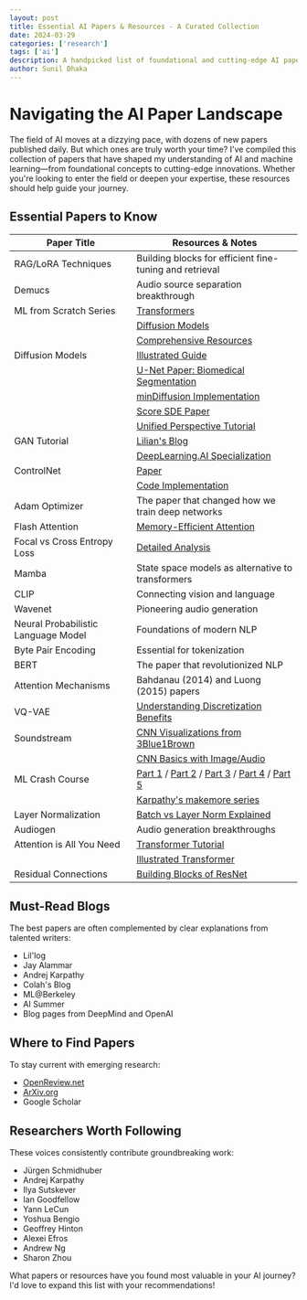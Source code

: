 ```yaml
---
layout: post
title: Essential AI Papers & Resources - A Curated Collection
date: 2024-03-29
categories: ['research']
tags: ['ai']
description: A handpicked list of foundational and cutting-edge AI papers to build your knowledge
author: Sunil Dhaka 
---
```


# Navigating the AI Paper Landscape

The field of AI moves at a dizzying pace, with dozens of new papers published daily. But which ones are truly worth your time? I've compiled this collection of papers that have shaped my understanding of AI and machine learning—from foundational concepts to cutting-edge innovations. Whether you're looking to enter the field or deepen your expertise, these resources should help guide your journey.

## Essential Papers to Know

| Paper Title | Resources & Notes |
|-------------|-------------------|
| RAG/LoRA Techniques | Building blocks for efficient fine-tuning and retrieval |
| Demucs | Audio source separation breakthrough |
| ML from Scratch Series | [Transformers](https://scholar.harvard.edu/binxuw/classes/machine-learning-scratch/materials/transformers) |
| | [Diffusion Models](https://jalammar.github.io/illustrated-stable-diffusion/) |
| | [Comprehensive Resources](https://github.com/DrugowitschLab/ML-from-scratch-seminar) |
| Diffusion Models | [Illustrated Guide](https://jalammar.github.io/illustrated-stable-diffusion/) |
| | [U-Net Paper: Biomedical Segmentation](https://learn.deeplearning.ai/diffusion-models) |
| | [minDiffusion Implementation](https://github.com/lllyasviel/ControlNet/) |
| | [Score SDE Paper](https://mlberkeley.substack.com/p/vq-vae) |
| | [Unified Perspective Tutorial](https://amaarora.github.io/posts/2020-06-29-FocalLoss.html) |
| GAN Tutorial | [Lilian's Blog](https://mlberkeley.substack.com/p/vq-vae) |
| | [DeepLearning.AI Specialization](https://mlberkeley.substack.com/p/dalle2?utm_source=substack&utm_campaign=post_embed&utm_medium=web) |
| ControlNet | [Paper](https://arxiv.org/abs/2302.05543) |
| | [Code Implementation](https://github.com/lllyasviel/ControlNet/) |
| Adam Optimizer | The paper that changed how we train deep networks |
| Flash Attention | [Memory-Efficient Attention](https://www.tensorflow.org/text/tutorials/transformer) |
| Focal vs Cross Entropy Loss | [Detailed Analysis](https://amaarora.github.io/posts/2020-06-29-FocalLoss.html) |
| Mamba | State space models as alternative to transformers |
| CLIP | Connecting vision and language |
| Wavenet | Pioneering audio generation |
| Neural Probabilistic Language Model | Foundations of modern NLP |
| Byte Pair Encoding | Essential for tokenization |
| BERT | The paper that revolutionized NLP |
| Attention Mechanisms | Bahdanau (2014) and Luong (2015) papers |
| VQ-VAE | [Understanding Discretization Benefits](https://mlberkeley.substack.com/p/vq-vae) |
| Soundstream | [CNN Visualizations from 3Blue1Brown](https://mlberkeley.substack.com/p/vq-vae) |
| | [CNN Basics with Image/Audio](https://mlberkeley.substack.com/p/vq-vae) |
| ML Crash Course | [Part 1](https://mlberkeley.substack.com/p/part-1) / [Part 2](https://mlberkeley.substack.com/p/part-2) / [Part 3](https://mlberkeley.substack.com/p/part-3) / [Part 4](https://mlberkeley.substack.com/p/part-4) / [Part 5](https://mlberkeley.substack.com/p/part-5) |
| | [Karpathy's makemore series](https://mlberkeley.substack.com/p/part-1) |
| Layer Normalization | [Batch vs Layer Norm Explained](https://www.pinecone.io/learn/batch-layer-normalization/) |
| Audiogen | Audio generation breakthroughs |
| Attention is All You Need | [Transformer Tutorial](https://www.tensorflow.org/text/tutorials/transformer) |
| | [Illustrated Transformer](https://jalammar.github.io/illustrated-transformer/) |
| Residual Connections | [Building Blocks of ResNet](https://towardsdatascience.com/residual-blocks-building-blocks-of-resnet-fd90ca15d6ec) |

## Must-Read Blogs

The best papers are often complemented by clear explanations from talented writers:

- Lil'log
- Jay Alammar
- Andrej Karpathy
- Colah's Blog
- ML@Berkeley
- AI Summer
- Blog pages from DeepMind and OpenAI

## Where to Find Papers

To stay current with emerging research:

- [OpenReview.net](https://openreview.net)
- [ArXiv.org](https://arxiv.org)
- Google Scholar

## Researchers Worth Following

These voices consistently contribute groundbreaking work:

- Jürgen Schmidhuber
- Andrej Karpathy
- Ilya Sutskever
- Ian Goodfellow
- Yann LeCun
- Yoshua Bengio
- Geoffrey Hinton
- Alexei Efros
- Andrew Ng
- Sharon Zhou

What papers or resources have you found most valuable in your AI journey? I'd love to expand this list with your recommendations!
